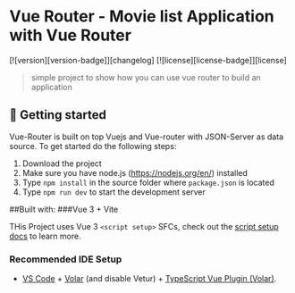 # Vue Router - Movie list Application with Vue Router 
[![version][version-badge]][changelog] [![license][license-badge]][license]

> simple project to show how you can use vue router to build an application

## :rocket: Getting started

Vue-Router is built on top Vuejs and Vue-router with JSON-Server as data source. To get started do the following steps:

1. Download the project
2. Make sure you have node.js (https://nodejs.org/en/) installed
3. Type `npm install` in the source folder where `package.json` is located
4. Type `npm run dev` to start the development server


##Built with:
###Vue 3 + Vite

THis Project uses Vue 3 `<script setup>` SFCs, check out the [script setup docs](https://v3.vuejs.org/api/sfc-script-setup.html#sfc-script-setup) to learn more.

### Recommended IDE Setup

- [VS Code](https://code.visualstudio.com/) + [Volar](https://marketplace.visualstudio.com/items?itemName=Vue.volar) (and disable Vetur) + [TypeScript Vue Plugin (Volar)](https://marketplace.visualstudio.com/items?itemName=Vue.vscode-typescript-vue-plugin).
